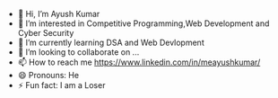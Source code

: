 - 👋 Hi, I’m Ayush Kumar
- 👀 I’m interested in Competitive Programming,Web Development and Cyber Security
- 🌱 I’m currently learning DSA and Web Devlopment
- 💞️ I’m looking to collaborate on ...
- 📫 How to reach me https://www.linkedin.com/in/meayushkumar/
- 😄 Pronouns: He
- ⚡ Fun fact: I am a Loser

<!---
Ayush Kumar/Ayush Kumar is a ✨ special ✨ repository because its `README.md` (this file) appears on your GitHub profile.
You can click the Preview link to take a look at your changes.
--->
